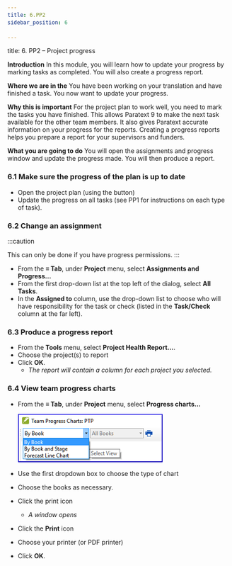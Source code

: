```yaml
---
title: 6.PP2
sidebar_position: 6

---
```




title: 6. PP2 – Project progress


**Introduction**
In this module, you will learn how to update your progress by marking tasks as completed. You will also create a progress report.


**Where we are in the**
You have been working on your translation and have finished a task. You now want to update your progress.


**Why this is important**
For the project plan to work well, you need to mark the tasks you have finished. This allows Paratext 9 to make the next task available for the other team members. It also gives Paratext accurate information on your progress for the reports. Creating a progress reports helps you prepare a report for your supervisors and funders.


**What you are going to do**
You will open the assignments and progress window and update the progress made. You will then produce a report.


### 6.1 Make sure the progress of the plan is up to date

- Open the project plan (using the button)
- Update the progress on all tasks (see PP1 for instructions on each type of task).

### 6.2 Change an assignment


:::caution


This can only be done if you have progress permissions. :::

- From the **≡ Tab**, under **Project** menu, select **Assignments and Progress…**
- From the first drop-down list at the top left of the dialog, select **All Tasks**.
- In the **Assigned to** column, use the drop-down list to choose who will have responsibility for the task or check (listed in the **Task/Check** column at the far left).

### 6.3 Produce a progress report

- From the **Tools** menu, select **Project Health Report…**.
- Choose the project(s) to report
- Click **OK**.
	- _The report will contain a column for each project you selected._

### 6.4 View team progress charts

- From the **≡ Tab**, under **Project** menu, select **Progress charts…**

	![](./1126101011.png)

- Use the first dropdown box to choose the type of chart
- Choose the books as necessary.
- Click the print icon
	- _A window opens_
- Click the **Print** icon
- Choose your printer (or PDF printer)
- Click **OK**.
